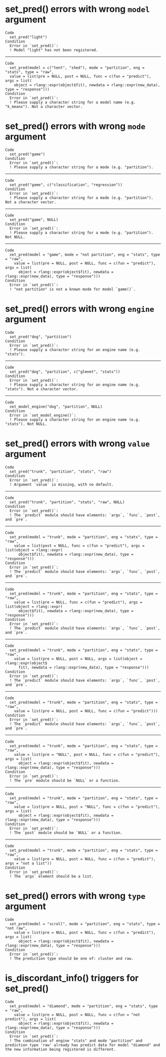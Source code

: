 # set_pred() errors with wrong `model` argument

    Code
      set_pred("light")
    Condition
      Error in `set_pred()`:
      ! Model "light" has not been registered.

---

    Code
      set_pred(model = c("tent", "shed"), mode = "partition", eng = "stats", type = "raw",
      value = list(pre = NULL, post = NULL, func = c(fun = "predict"), args = list(
        object = rlang::expr(object$fit), newdata = rlang::expr(new_data), type = "response")))
    Condition
      Error in `set_pred()`:
      ! Please supply a character string for a model name (e.g. "k_means"). Not a character vector.

# set_pred() errors with wrong `mode` argument

    Code
      set_pred("game")
    Condition
      Error in `set_pred()`:
      ! Please supply a character string for a mode (e.g. "partition").

---

    Code
      set_pred("game", c("classification", "regression"))
    Condition
      Error in `set_pred()`:
      ! Please supply a character string for a mode (e.g. "partition"). Not a character vector.

---

    Code
      set_pred("game", NULL)
    Condition
      Error in `set_pred()`:
      ! Please supply a character string for a mode (e.g. "partition"). Not NULL.

---

    Code
      set_pred(model = "game", mode = "not partition", eng = "stats", type = "raw",
        value = list(pre = NULL, post = NULL, func = c(fun = "predict"), args = list(
          object = rlang::expr(object$fit), newdata = rlang::expr(new_data), type = "response")))
    Condition
      Error in `set_pred()`:
      ! "not partition" is not a known mode for model `game()`.

# set_pred() errors with wrong `engine` argument

    Code
      set_pred("dog", "partition")
    Condition
      Error in `set_pred()`:
      ! Please supply a character string for an engine name (e.g. "stats").

---

    Code
      set_pred("dog", "partition", c("glmnet", "stats"))
    Condition
      Error in `set_pred()`:
      ! Please supply a character string for an engine name (e.g. "stats"). Not a character vector.

---

    Code
      set_model_engine("dog", "partition", NULL)
    Condition
      Error in `set_model_engine()`:
      ! Please supply a character string for an engine name (e.g. "stats"). Not NULL.

# set_pred() errors with wrong `value` argument

    Code
      set_pred("trunk", "partition", "stats", "raw")
    Condition
      Error in `set_pred()`:
      ! Argument `value` is missing, with no default.

---

    Code
      set_pred("trunk", "partition", "stats", "raw", NULL)
    Condition
      Error in `set_pred()`:
      ! The `predict` module should have elements: `args`, `func`, `post`, and `pre`.

---

    Code
      set_pred(model = "trunk", mode = "partition", eng = "stats", type = "raw",
        value = list(post = NULL, func = c(fun = "predict"), args = list(object = rlang::expr(
          object$fit), newdata = rlang::expr(new_data), type = "response")))
    Condition
      Error in `set_pred()`:
      ! The `predict` module should have elements: `args`, `func`, `post`, and `pre`.

---

    Code
      set_pred(model = "trunk", mode = "partition", eng = "stats", type = "raw",
        value = list(pre = NULL, func = c(fun = "predict"), args = list(object = rlang::expr(
          object$fit), newdata = rlang::expr(new_data), type = "response")))
    Condition
      Error in `set_pred()`:
      ! The `predict` module should have elements: `args`, `func`, `post`, and `pre`.

---

    Code
      set_pred(model = "trunk", mode = "partition", eng = "stats", type = "raw",
        value = list(pre = NULL, post = NULL, args = list(object = rlang::expr(object$
          fit), newdata = rlang::expr(new_data), type = "response")))
    Condition
      Error in `set_pred()`:
      ! The `predict` module should have elements: `args`, `func`, `post`, and `pre`.

---

    Code
      set_pred(model = "trunk", mode = "partition", eng = "stats", type = "raw",
        value = list(pre = NULL, post = NULL, func = c(fun = "predict")))
    Condition
      Error in `set_pred()`:
      ! The `predict` module should have elements: `args`, `func`, `post`, and `pre`.

---

    Code
      set_pred(model = "trunk", mode = "partition", eng = "stats", type = "raw",
        value = list(pre = "NULL", post = NULL, func = c(fun = "predict"), args = list(
          object = rlang::expr(object$fit), newdata = rlang::expr(new_data), type = "response")))
    Condition
      Error in `set_pred()`:
      ! The `pre` module should be `NULL` or a function.

---

    Code
      set_pred(model = "trunk", mode = "partition", eng = "stats", type = "raw",
        value = list(pre = NULL, post = "NULL", func = c(fun = "predict"), args = list(
          object = rlang::expr(object$fit), newdata = rlang::expr(new_data), type = "response")))
    Condition
      Error in `set_pred()`:
      ! The `post` module should be `NULL` or a function.

---

    Code
      set_pred(model = "trunk", mode = "partition", eng = "stats", type = "raw",
        value = list(pre = NULL, post = NULL, func = c(fun = "predict"), args = "not a list"))
    Condition
      Error in `set_pred()`:
      ! The `args` element should be a list.

# set_pred() errors with wrong `type` argument

    Code
      set_pred(model = "scroll", mode = "partition", eng = "stats", type = "not raw",
        value = list(pre = NULL, post = NULL, func = c(fun = "predict"), args = list(
          object = rlang::expr(object$fit), newdata = rlang::expr(new_data), type = "response")))
    Condition
      Error in `set_pred()`:
      ! The prediction type should be one of: cluster and raw.

# is_discordant_info() triggers for set_pred()

    Code
      set_pred(model = "diamond", mode = "partition", eng = "stats", type = "raw",
        value = list(pre = NULL, post = NULL, func = c(fun = "not predict"), args = list(
          object = rlang::expr(object$fit), newdata = rlang::expr(new_data), type = "response")))
    Condition
      Error in `set_pred()`:
      ! The combination of engine "stats" and mode "partition" and prediction type 'raw' already has predict data for model "diamond" and the new information being registered is different.

